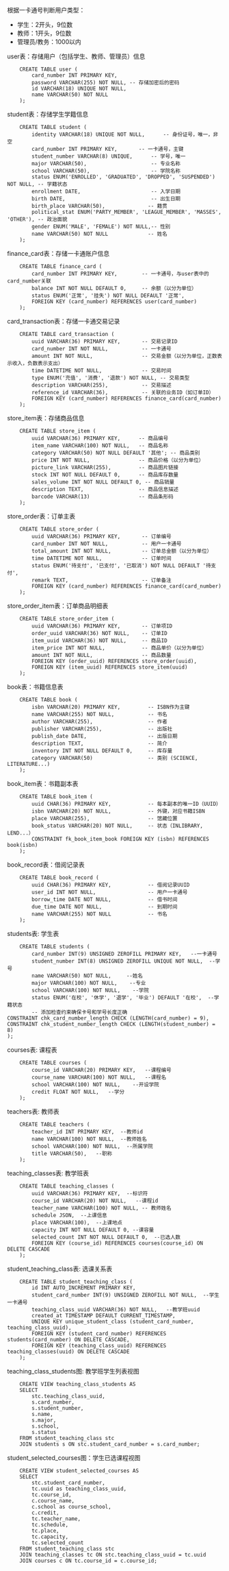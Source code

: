 根据一卡通号判断用户类型：
- 学生：2开头，9位数
- 教师：1开头，9位数
- 管理员/教务：1000以内

user表：存储用户（包括学生、教师、管理员）信息

        CREATE TABLE user (
            card_number INT PRIMARY KEY,
            password VARCHAR(255) NOT NULL, -- 存储加密后的密码
            id VARCHAR(18) UNIQUE NOT NULL,
            name VARCHAR(50) NOT NULL
        );

student表：存储学生学籍信息

        CREATE TABLE student (
            identity VARCHAR(18) UNIQUE NOT NULL,      -- 身份证号，唯一，非空
            card_number INT PRIMARY KEY,       -- 一卡通号，主键
            student_number VARCHAR(8) UNIQUE,      -- 学号，唯一
            major VARCHAR(50),                     -- 专业名称
            school VARCHAR(50),                    -- 学院名称
            status ENUM('ENROLLED', 'GRADUATED', 'DROPPED', 'SUSPENDED') NOT NULL, -- 学籍状态
            enrollment DATE,                       -- 入学日期
            birth DATE,                            -- 出生日期
            birth_place VARCHAR(50),              -- 籍贯
            political_stat ENUM('PARTY_MEMBER', 'LEAGUE_MEMBER', 'MASSES', 'OTHER'), -- 政治面貌
            gender ENUM('MALE', 'FEMALE') NOT NULL,-- 性别
            name VARCHAR(50) NOT NULL             -- 姓名
        );

finance_card表：存储一卡通账户信息

        CREATE TABLE finance_card (
            card_number INT PRIMARY KEY,        -- 一卡通号，与user表中的card_number关联
            balance INT NOT NULL DEFAULT 0,     -- 余额（以分为单位）
            status ENUM('正常', '挂失') NOT NULL DEFAULT '正常',
            FOREIGN KEY (card_number) REFERENCES user(card_number)
        );

card_transaction表：存储一卡通交易记录

        CREATE TABLE card_transaction (
            uuid VARCHAR(36) PRIMARY KEY,       -- 交易记录ID
            card_number INT NOT NULL,           -- 一卡通号
            amount INT NOT NULL,                -- 交易金额（以分为单位，正数表示收入，负数表示支出）
            time DATETIME NOT NULL,             -- 交易时间
            type ENUM('充值', '消费', '退款') NOT NULL, -- 交易类型
            description VARCHAR(255),           -- 交易描述
            reference_id VARCHAR(36),           -- 关联的业务ID（如订单ID）
            FOREIGN KEY (card_number) REFERENCES finance_card(card_number)
        );

store_item表：存储商品信息

        CREATE TABLE store_item (
            uuid VARCHAR(36) PRIMARY KEY,      -- 商品编号
            item_name VARCHAR(100) NOT NULL,   -- 商品名称
            category VARCHAR(50) NOT NULL DEFAULT '其他'; -- 商品类别
            price INT NOT NULL,                -- 商品价格（以分为单位）
            picture_link VARCHAR(255),         -- 商品图片链接
            stock INT NOT NULL DEFAULT 0,      -- 商品库存数量
            sales_volume INT NOT NULL DEFAULT 0, -- 商品销量
            description TEXT,                  -- 商品信息描述
            barcode VARCHAR(13)                -- 商品条形码
        );

store_order表：订单主表

        CREATE TABLE store_order (
            uuid VARCHAR(36) PRIMARY KEY,       -- 订单编号
            card_number INT NOT NULL,           -- 用户一卡通号
            total_amount INT NOT NULL,          -- 订单总金额（以分为单位）
            time DATETIME NOT NULL,             -- 订单时间
            status ENUM('待支付', '已支付', '已取消') NOT NULL DEFAULT '待支付',
            remark TEXT,                        -- 订单备注
            FOREIGN KEY (card_number) REFERENCES finance_card(card_number)
        );

store_order_item表：订单商品明细表

        CREATE TABLE store_order_item (
            uuid VARCHAR(36) PRIMARY KEY,       -- 订单项ID
            order_uuid VARCHAR(36) NOT NULL,    -- 订单ID
            item_uuid VARCHAR(36) NOT NULL,     -- 商品ID
            item_price INT NOT NULL,            -- 商品单价（以分为单位）
            amount INT NOT NULL,                -- 商品数量
            FOREIGN KEY (order_uuid) REFERENCES store_order(uuid),
            FOREIGN KEY (item_uuid) REFERENCES store_item(uuid)
        );

book表：书籍信息表

        CREATE TABLE book (
            isbn VARCHAR(20) PRIMARY KEY,         -- ISBN作为主键
            name VARCHAR(255) NOT NULL,           -- 书名
            author VARCHAR(255),                  -- 作者
            publisher VARCHAR(255),               -- 出版社
            publish_date DATE,                    -- 出版日期
            description TEXT,                     -- 简介
            inventory INT NOT NULL DEFAULT 0,     -- 库存量
            category VARCHAR(50)                  -- 类别 (SCIENCE, LITERATURE...)
        );

book_item表：书籍副本表

        CREATE TABLE book_item (
            uuid CHAR(36) PRIMARY KEY,            -- 每本副本的唯一ID（UUID）
            isbn VARCHAR(20) NOT NULL,            -- 外键，对应书籍ISBN
            place VARCHAR(255),                   -- 馆藏位置
            book_status VARCHAR(20) NOT NULL,     -- 状态（INLIBRARY, LEND...）
            CONSTRAINT fk_book_item_book FOREIGN KEY (isbn) REFERENCES book(isbn)
        );

book_record表：借阅记录表

        CREATE TABLE book_record (
            uuid CHAR(36) PRIMARY KEY,            -- 借阅记录UUID
            user_id INT NOT NULL,                 -- 用户一卡通号
            borrow_time DATE NOT NULL,            -- 借书时间
            due_time DATE NOT NULL,               -- 到期时间
            name VARCHAR(255) NOT NULL            -- 书名
        );

students表: 学生表

        CREATE TABLE students (
            card_number INT(9) UNSIGNED ZEROFILL PRIMARY KEY,   --一卡通号
            student_number INT(8) UNSIGNED ZEROFILL UNIQUE NOT NULL,  --学号
            name VARCHAR(50) NOT NULL,     --姓名
            major VARCHAR(100) NOT NULL,    --专业
            school VARCHAR(100) NOT NULL,    --学院
            status ENUM('在校', '休学', '退学', '毕业') DEFAULT '在校',  --学籍状态
            -- 添加检查约束确保卡号和学号长度正确
    CONSTRAINT chk_card_number_length CHECK (LENGTH(card_number) = 9),
    CONSTRAINT chk_student_number_length CHECK (LENGTH(student_number) = 8)
    );

courses表: 课程表

        CREATE TABLE courses (
            course_id VARCHAR(20) PRIMARY KEY,   --课程编号
            course_name VARCHAR(100) NOT NULL,   --课程名
            school VARCHAR(100) NOT NULL,    --开设学院
            credit FLOAT NOT NULL,   --学分
        );

teachers表: 教师表

        CREATE TABLE teachers (
            teacher_id INT PRIMARY KEY,  --教师id
            name VARCHAR(100) NOT NULL,  --教师姓名
            school VARCHAR(100) NOT NULL,  --所属学院
            title VARCHAR(50),   --职称
        );

teaching_classes表: 教学班表

        CREATE TABLE teaching_classes (
            uuid VARCHAR(36) PRIMARY KEY,  --标识符
            course_id VARCHAR(20) NOT NULL,   --课程id
            teacher_name VARCHAR(100) NOT NULL, -- 教师姓名
            schedule JSON,  --上课信息
            place VARCHAR(100),  --上课地点
            capacity INT NOT NULL DEFAULT 0, --课容量
            selected_count INT NOT NULL DEFAULT 0,  --已选人数
            FOREIGN KEY (course_id) REFERENCES courses(course_id) ON DELETE CASCADE
        );

student_teaching_class表: 选课关系表

        CREATE TABLE student_teaching_class (
            id INT AUTO_INCREMENT PRIMARY KEY,  
            student_card_number INT(9) UNSIGNED ZEROFILL NOT NULL,  --学生一卡通号
            teaching_class_uuid VARCHAR(36) NOT NULL,   --教学班uuid
            created_at TIMESTAMP DEFAULT CURRENT_TIMESTAMP,
            UNIQUE KEY unique_student_class (student_card_number, teaching_class_uuid),
            FOREIGN KEY (student_card_number) REFERENCES students(card_number) ON DELETE CASCADE,
            FOREIGN KEY (teaching_class_uuid) REFERENCES teaching_classes(uuid) ON DELETE CASCADE
        );

teaching_class_students图: 教学班学生列表视图

        CREATE VIEW teaching_class_students AS
        SELECT 
            stc.teaching_class_uuid,
            s.card_number,
            s.student_number,
            s.name,
            s.major,
            s.school,
            s.status
        FROM student_teaching_class stc
        JOIN students s ON stc.student_card_number = s.card_number;

student_selected_courses图：学生已选课程视图

        CREATE VIEW student_selected_courses AS
        SELECT 
            stc.student_card_number,
            tc.uuid as teaching_class_uuid,
            tc.course_id,
            c.course_name,
            c.school as course_school,
            c.credit,
            tc.teacher_name,
            tc.schedule,
            tc.place,
            tc.capacity,
            tc.selected_count
        FROM student_teaching_class stc
        JOIN teaching_classes tc ON stc.teaching_class_uuid = tc.uuid
        JOIN courses c ON tc.course_id = c.course_id;

